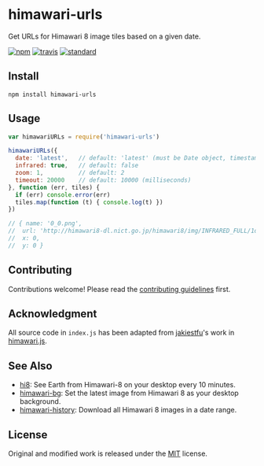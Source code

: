 # himawari-urls

Get URLs for Himawari 8 image tiles based on a given date.

[![npm][npm-image]][npm-url]
[![travis][travis-image]][travis-url]
[![standard][standard-image]][standard-url]

[npm-image]: https://img.shields.io/npm/v/himawari-urls.svg?style=flat-square
[npm-url]: https://www.npmjs.com/package/himawari-urls
[travis-image]: https://img.shields.io/travis/ungoldman/himawari-urls.svg?style=flat-square
[travis-url]: https://travis-ci.org/ungoldman/himawari-urls
[standard-image]: https://img.shields.io/badge/code%20style-standard-brightgreen.svg?style=flat-square
[standard-url]: http://npm.im/standard

## Install

```
npm install himawari-urls
```

## Usage

```js
var himawariURLs = require('himawari-urls')

himawariURLs({
  date: 'latest',   // default: 'latest' (must be Date object, timestamp, or 'latest')
  infrared: true,   // default: false
  zoom: 1,          // default: 2
  timeout: 20000    // default: 10000 (milliseconds)
}, function (err, tiles) {
  if (err) console.error(err)
  tiles.map(function (t) { console.log(t) })
})

// { name: '0_0.png',
//  url: 'http://himawari8-dl.nict.go.jp/himawari8/img/INFRARED_FULL/1d/550/2016/02/10/192000_0_0.png',
//  x: 0,
//  y: 0 }
```

## Contributing

Contributions welcome! Please read the [contributing guidelines](CONTRIBUTING.md) first.

## Acknowledgment

All source code in `index.js` has been adapted from [jakiestfu](https://github.com/jakiestfu)'s work in [himawari.js](https://github.com/jakiestfu/himawari.js).

## See Also

- [hi8](https://github.com/ungoldman/hi8): See Earth from Himawari-8 on your desktop every 10 minutes.
- [himawari-bg](https://github.com/ungoldman/himawari-bg): Set the latest image from Himawari 8 as your desktop background.
- [himawari-history](https://github.com/ungoldman/himawari-history): Download all Himawari 8 images in a date range.

## License

Original and modified work is released under the [MIT](LICENSE.md) license.
